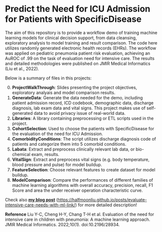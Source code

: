 # Predict the Need for ICU Admission for Patients with SpecificDisease

The aim of this repository is to provide a workflow demo of training machine learning models for clinical decision support, from data cleansing, exploratory analysis to model training and result comparison. The code here utilizes randomly generated electronic health records (EHRs). The workflow was applied on pediatric pneumonia patient risk evaluation, achieving an AuROC of .99 on the task of evaluation need for intensive care. The results and detailed methodologies were published on JMIR Medical Informatics (Liu et al., 2022).

Below is a summary of files in this projects:

0. __**ProjectWalkThrough**__: Slides presenting the project objectives, exploratory analyais and model comparison results.
1. __**GenerateData**__: Generate the data needed for the demo, including patient admission record, ICD codebook, demographic data, discharge diagnosis, lab exam data and vital signs.                          This project makes use of self-generated data to avoid privacy issue of real-world data.
2. __**Libraries**__: A library containing preprocessing or ETL scripts used in the project.
3. __**CohortSelection**__: Used to choose the patients with SpecificDisease for the evaluation of the need for ICU Admission.
4. __**ComorbidityConditions**__: The script utilizes discharge diagnosis code of patients and categorize them into 5 comorbid conditions.
5. __**Labata**__: Extract and preprocess clinically relevant lab data, or bio-chemical exam, results.
6. __**VitalSign**__: Extract and preprocess vital signs (e.g. body temperature, blood pressure and pulse) for model buildup.
7. __**FeatureSelection**__: Choose relevant features to create dataset for model buildup.
8. __**ModelComparison**__: Compare the performances of different families of machine learning algorithms with overall accuracy, precision, recall, F1 Score and area the under receiver operation characteristic curve.

 Check also __<ins>my blog post</ins>__ (https://halfmoonliu.github.io/posts/evaluate-intensive-care-needs-with-ml-link/) for more detailed description!

**Reference**
Liu Y-C, Cheng H-Y, Chang T-H et al. Evaluation of the need for intensive care in children with pneumonia: A machine learning approach. JMIR Medical Informatics. 2022;10(1). doi:10.2196/28934.
